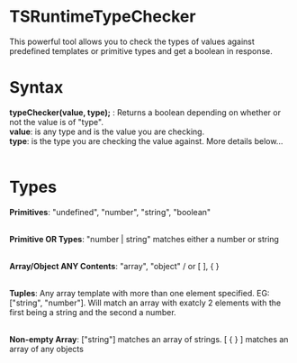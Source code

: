 # TSRuntimeTypeChecker
This powerful tool allows you to check the types of values against predefined templates or primitive types and get a boolean in response.
<br>
<h1>Syntax</h1>
  <b>typeChecker(value, type);</b> : Returns a boolean depending on whether or not the value is of "type". <br>
  <b>value</b>: is any type and is the value you are checking.<br>
  <b>type</b>: is the type you are checking the value against. More details below... <br><br>
  
<h1>Types</h1>
  <b>Primitives</b>: "undefined", "number", "string", "boolean" <br><br>
  
  <b>Primitive OR Types</b>: "number | string" matches either a number or string<br><br>
  
  <b>Array/Object ANY Contents</b>: "array", "object" / or [ ], { }<br><br>
  
  <b>Tuples</b>: Any array template with more than one element specified. EG: ["string", "number"]. Will match an array with exatcly 2 elements with the first being a string and the second a number. <br><br>
  
  <b>Non-empty Array</b>: ["string"] matches an array of strings. [ { } ] matches an array of any objects<br><br>

